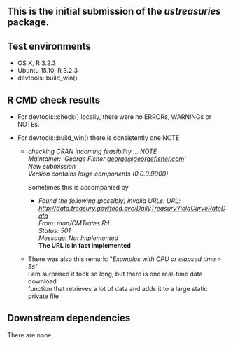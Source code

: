 This is the initial submission of the *ustreasuries* package.
---

## Test environments
* OS X, R 3.2.3
* Ubuntu 15.10, R 3.2.3
* devtools::build_win()

## R CMD check results

* For devtools::check() locally, there were no ERRORs, WARNINGs or NOTEs.

* For devtools::build_win() there is consistently one NOTE   
    * *checking CRAN incoming feasibility ... NOTE   
    Maintainer: 'George Fisher <george@georgefisher.com>'   
    New submission   
    Version contains large components (0.0.0.9000)*   
    
        Sometimes this is accompanied by
        * *Found the following (possibly) invalid URLs:
              URL: http://data.treasury.gov/feed.svc/DailyTreasuryYieldCurveRateData   
                From: man/CMTrates.Rd   
                Status: 501   
                Message: Not Implemented*   
           **The URL is in fact implemented**   
    
       
    * There was also this remark: "*Examples with CPU or elapsed time > 5s*"    
    I am surprised it took so long, but there is one real-time data download    
    function that retrieves a lot of data and adds it to a large static    
    private file   

## Downstream dependencies

There are none.
